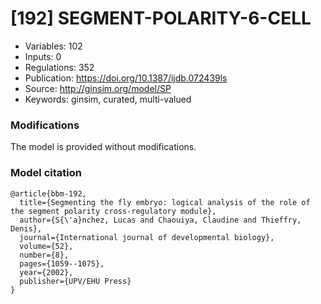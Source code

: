 # \[192\] SEGMENT-POLARITY-6-CELL

 - Variables: 102
 - Inputs: 0
 - Regulations: 352
 - Publication: https://doi.org/10.1387/ijdb.072439ls
 - Source: http://ginsim.org/model/SP
 - Keywords: ginsim, curated, multi-valued


### Modifications

The model is provided without modifications.

### Model citation

```
@article{bbm-192,
  title={Segmenting the fly embryo: logical analysis of the role of the segment polarity cross-regulatory module},
  author={S{\'a}nchez, Lucas and Chaouiya, Claudine and Thieffry, Denis},
  journal={International journal of developmental biology},
  volume={52},
  number={8},
  pages={1059--1075},
  year={2002},
  publisher={UPV/EHU Press}
}

```

